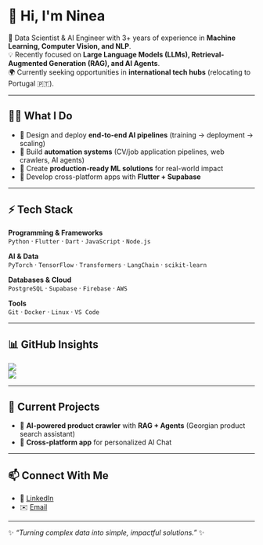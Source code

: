 # 👋 Hi, I'm Ninea  

🚀 Data Scientist & AI Engineer with 3+ years of experience in **Machine Learning, Computer Vision, and NLP**.  
💡 Recently focused on **Large Language Models (LLMs), Retrieval-Augmented Generation (RAG), and AI Agents**.  
🌍 Currently seeking opportunities in **international tech hubs** (relocating to Portugal 🇵🇹).  

---

## 🧑‍💻 What I Do  
- 🔹 Design and deploy **end-to-end AI pipelines** (training → deployment → scaling)  
- 🔹 Build **automation systems** (CV/job application pipelines, web crawlers, AI agents)  
- 🔹 Create **production-ready ML solutions** for real-world impact  
- 🔹 Develop cross-platform apps with **Flutter + Supabase**  

---

## ⚡ Tech Stack  

**Programming & Frameworks**  
`Python` · `Flutter` · `Dart` · `JavaScript` · `Node.js`  

**AI & Data**  
`PyTorch` · `TensorFlow` · `Transformers` · `LangChain` · `scikit-learn`  

**Databases & Cloud**  
`PostgreSQL` · `Supabase` · `Firebase` · `AWS`  

**Tools**  
`Git` · `Docker` · `Linux` · `VS Code`  

---

## 📊 GitHub Insights  

![](https://github-readme-stats.vercel.app/api?username=Ninea&show_icons=true&theme=tokyonight)  
![](https://github-readme-streak-stats.herokuapp.com/?user=Ninea&theme=tokyonight)  

---

## 🌱 Current Projects  
- 🤖 **AI-powered product crawler** with **RAG + Agents** (Georgian product search assistant)  
- 📱 **Cross-platform app** for personalized AI Chat

---

## 📫 Connect With Me  
- 💼 [LinkedIn](https://www.linkedin.com/in/ninea)  
- ✉️ [Email](mailto:ninea.anasovi@gmail.com)  


---

✨ _“Turning complex data into simple, impactful solutions.”_ ✨
